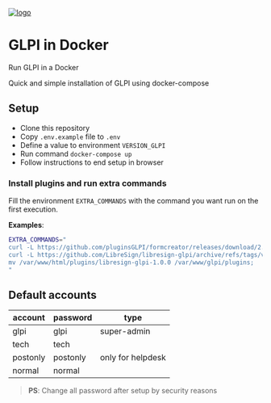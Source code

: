 [![logo](https://raw.githubusercontent.com/glpi-project/glpi/master/pics/logos/logo-GLPI-250-black.png)](https://github.com/glpi-project/glpi)

# GLPI in Docker
Run GLPI in a Docker

Quick and simple installation of GLPI using docker-compose

## Setup

* Clone this repository
* Copy `.env.example` file to `.env`
* Define a value to environment `VERSION_GLPI`
* Run command `docker-compose up`
* Follow instructions to end setup in browser

### Install plugins and run extra commands

Fill the environment `EXTRA_COMMANDS` with the command you want run on the first execution.

**Examples**:
```bash
EXTRA_COMMANDS="
curl -L https://github.com/pluginsGLPI/formcreator/releases/download/2.13.8/glpi-formcreator-2.13.8.tar.bz2 | tar -jxf - -C /var/www/glpi/plugins/;
curl -L https://github.com/LibreSign/libresign-glpi/archive/refs/tags/v1.0.0.tar.gz | tar -zxf - -C /var/www/glpi/plugins/;
mv /var/www/html/plugins/libresign-glpi-1.0.0 /var/www/glpi/plugins;
"
```

## Default accounts

| account  | password | type              |
| -------- | -------- | ----------------- |
| glpi     | glpi     | super-admin       |
| tech     | tech     |                   |
| postonly | postonly | only for helpdesk |
| normal   | normal   |                   |

> **PS**: Change all password after setup by security reasons
